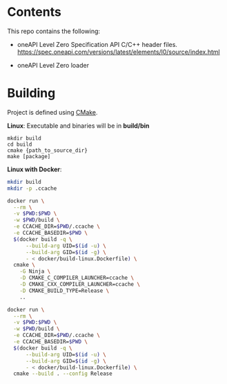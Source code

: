 # Contents
This repo contains the following:
- oneAPI Level Zero Specification API C/C++ header files.
  https://spec.oneapi.com/versions/latest/elements/l0/source/index.html

- oneAPI Level Zero loader

# Building
Project is defined using [CMake](https://cmake.org/).

**Linux**:
Executable and binaries will be in **build/bin**
~~~~
mkdir build
cd build
cmake {path_to_source_dir}
make [package]
~~~~

**Linux with Docker**:
~~~bash
mkdir build
mkdir -p .ccache

docker run \
  --rm \
  -v $PWD:$PWD \
  -w $PWD/build \
  -e CCACHE_DIR=$PWD/.ccache \
  -e CCACHE_BASEDIR=$PWD \
  $(docker build -q \
      --build-arg UID=$(id -u) \
      --build-arg GID=$(id -g) \
      - < docker/build-linux.Dockerfile) \
  cmake \
    -G Ninja \
    -D CMAKE_C_COMPILER_LAUNCHER=ccache \
    -D CMAKE_CXX_COMPILER_LAUNCHER=ccache \
    -D CMAKE_BUILD_TYPE=Release \
    ..

docker run \
  --rm \
  -v $PWD:$PWD \
  -w $PWD/build \
  -e CCACHE_DIR=$PWD/.ccache \
  -e CCACHE_BASEDIR=$PWD \
  $(docker build -q \
      --build-arg UID=$(id -u) \
      --build-arg GID=$(id -g) \
      - < docker/build-linux.Dockerfile) \
  cmake --build . --config Release
~~~

